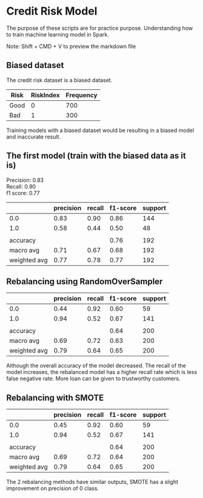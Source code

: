 # Credit Risk Model
<p>The purpose of these scripts are for practice purpose.
Understanding how to train machine learning model in Spark.</p>

<p>Note: Shift + CMD + V to preview the markdown file</p>

## Biased dataset
<p>The credit risk dataset is a biased dataset.</p>

| Risk | RiskIndex | Frequency |
|------|-----------|-----------|
| Good | 0     |  700 |
| Bad  | 1      | 300 |


<p>Training models with a biased dataset would be resulting in a biased model and inaccurate result.</p>


## The first model (train with the biased data as it is)

Precision: 0.83</br>
Recall: 0.90</br>
f1 score: 0.77</br>

|     | precision | recall | f1-score | support |
|-----|-----------|--------|----------|---------|
| 0.0 | 0.83      |   0.90 | 0.86     | 144     |
| 1.0 | 0.58      |   0.44 |  0.50    | 48      |
|     |           |        |      |     |
| accuracy|   |   |   0.76   | 192     |
| macro avg | 0.71 | 0.67   |  0.68  | 192    |
| weighted avg | 0.77 | 0.78  | 0.77 | 192   |


## Rebalancing using RandomOverSampler
|     | precision | recall | f1-score | support |
|-----|-----------|--------|----------|---------|
| 0.0 | 0.44      |   0.92 | 0.60     | 59      |
| 1.0 | 0.94      |   0.52 |  0.67    | 141     |
|     |           |        |          |         |
| accuracy|       |        |   0.64   | 200     |
| macro avg | 0.69 | 0.72   |  0.63   | 200     |
| weighted avg |   0.79 | 0.64  | 0.65 | 200    |

<p>Although the overall accuracy of the model decreased. The recall of the model increases,
the rebalanced model has a higher recall rate which is less false negative rate.
More loan can be given to trustworthy customers.
</p>


## Rebalancing with SMOTE
|     | precision | recall | f1-score | support |
|-----|-----------|--------|----------|---------|
| 0.0 | 0.45      |   0.92 | 0.60     | 59      |
| 1.0 | 0.94      |   0.52 |  0.67    | 141     |
|     |           |        |          |         |
| accuracy|       |        |   0.64   | 200     |
| macro avg | 0.69 | 0.72   |  0.64   | 200     |
| weighted avg |   0.79 | 0.64  | 0.65 | 200    |

<p>The 2 rebalancing methods have similar outputs, SMOTE has a slight improvement on precision of 0 class.</p>